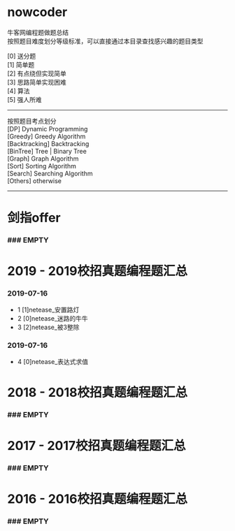 # nowcoder
牛客网编程题做题总结<br>
按照题目难度划分等级标准，可以直接通过本目录查找感兴趣的题目类型<br>

[0] 送分题<br>
[1] 简单题<br>
[2] 有点绕但实现简单<br>
[3] 思路简单实现困难<br>
[4] 算法<br>
[5] 强人所难<br>

<hr>
按照题目考点划分<br>
[DP] Dynamic Programming<br>
[Greedy] Greedy Algorithm<br>
[Backtracking] Backtracking<br>
[BinTree] Tree | Binary Tree<br>
[Graph] Graph Algorithm<br>
[Sort] Sorting Algorithm<br>
[Search] Searching Algorithm<br>
[Others] otherwise<br>

<hr>

# 剑指offer
### ### EMPTY ###

# 2019 - 2019校招真题编程题汇总
### 2019-07-16
- 1 [1]netease_安置路灯
- 2 [0]netease_迷路的牛牛
- 3 [2]netease_被3整除
### 2019-07-16
- 4 [0]netease_表达式求值

# 2018 - 2018校招真题编程题汇总
### ### EMPTY ###

# 2017 - 2017校招真题编程题汇总
### ### EMPTY ###

# 2016 - 2016校招真题编程题汇总
### ### EMPTY ###
